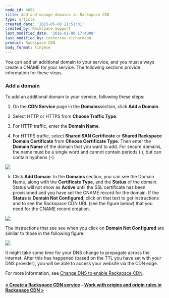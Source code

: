 ```yaml
---
node_id: 4658
title: Add and manage domains in Rackspace CDN
type: article
created_date: '2015-05-08 21:51:01'
created_by: Rackspace Support
last_modified_date: '2016-01-08 17:4008'
last_modified_by: catherine.richardson
product: Rackspace CDN
body_format: tinymce
---
```


You can add an additional domain to your service, and you must always
create a CNAME for your service. The following sections provide
information for these steps.

### Add a domain

To add an additional domain to your service, following these steps:

1. On the **CDN Service** page in the **Domains**section, click **Add a
Domain**.

2. Select HTTP or HTTPS from **Choose Traffic Type**.

3. For HTTP traffic, enter the **Domain Name**.

4. For HTTPS traffic, select **Shared SAN Certificate** or **Shared
Rackspace Domain Certificate** from **Choose Certificate Type**. Then
enter the **Domain Name** of the domain that you want to add. For secure
domains, the name must be a single word and cannot contain periods (.),
but can contain hyphens (-).

 

![](/knowledge_center/sites/default/files/field/image/Screen%20Shot%202015-12-16%20at%203.28.18%20PM.png)

 

5. Click **Add Domain**.  In the **Domains** section, you can see the
Domain Name, along with the **Certificate Type**, and the **Status** of
the domain. Status will not show as **Active** until the SSL certificate
has been provisioned and you have set the CNAME record for the domain.
If the **Status** is **Domain Not Configured**, click on that text to
get instructions and to see the Rackspace CDN URL (see the figure below)
that you need for the CNAME record creation.

![](/knowledge_center/sites/default/files/field/image/Screen%20Shot%202015-12-16%20at%203.39.21%20PM.png)

The instructions that see see when you click on **Domain Not
Configured** are similar to those in the following figure:

![](/knowledge_center/sites/default/files/field/image/Screen%20Shot%202015-12-16%20at%203.57.27%20PM.png)

It might take some time for your DNS change to propagate across the
internet. After this has happened (based on the TTL you have set with
your DNS provider), you will be able to access your website via the CDN
edge.

For more information, see [Change DNS to enable Rackspace
CDN](https://www.rackspace.com/knowledge_center/article/change-dns-to-enable-rackspace-cdn).

 

#### [\< Create a Rackspace CDN service](https://www.rackspace.com/knowledge_center/article/create-a-rackspace-cdn-service)    -    [Work with origins and origin rules in Rackspace CDN \>](https://www.rackspace.com/knowledge_center/article/work-with-origins-and-origin-rules-in-rackspace-cdn)

 

 

